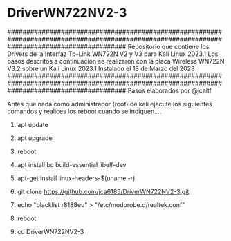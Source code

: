# DriverWN722NV2-3
###############################################################################################################################################
Repositorio que contiene los Drivers de la Interfaz Tp-Link WN722N V2 y V3 para Kali Linux 2023.1
Los pasos descritos a continuación se realizaron con la placa Wireless WN722N V3.2 sobre un Kali Linux 2023.1 Instalado el 18 de Marzo del 2023
###############################################################################################################################################
Pasos elaborados por @jcaitf

Antes que nada como administrador (root) de kali ejecute los siguientes comandos y realices los reboot cuando se indiquen....

1. apt update
2. apt upgrade
3. reboot

4. apt install bc build-essential libelf-dev 
5. apt-get install linux-headers-$(uname -r)
6. git clone https://github.com/jca6185/DriverWN722NV2-3.git
7. echo "blacklist r8188eu" > "/etc/modprobe.d/realtek.conf"
8. reboot

9. cd DriverWN722NV2-3
